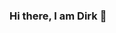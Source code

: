 ### Hi there, I am Dirk 👋

<!--
**DirkMueller8/DirkMueller8** is a ✨ _special_ ✨ repository because its `README.md` (this file) appears on your GitHub profile.

I am enthusiastic about C# and .NET
- 🔭 I’m currently rehearsing everything I have learned so far in C#, to become more proficient
- 🌱 I’m currently learning about Generics and Collections, and plan to start studying ASP.NET Core
- 👯 I’m not yet looking to collaborate because I have to reach a suitable level of proficiency
- 🤔 I’m looking for interesting case examples adopting Clean Code and SOLID principles
- 💬 Ask me about medical devices
- 📫 How to reach me: https://www.linkedin.com/in/dirkmueller/
